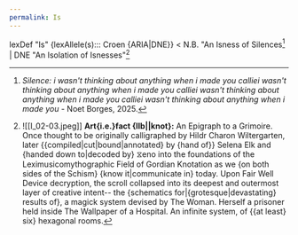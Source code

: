 ```yaml
---
permalink: Is
---
```

lexDef "Is" {lexAllele(s)::: Croen {ARIA|DNE}} < N.B. "An Isness of Silences[^IsCroen] | DNE "An Isolation of Isnesses"[^c]

[^IsCroen]: *Silence: i wasn't thinking about anything when i made you calliei wasn't thinking about anything when i made you calliei wasn't thinking about anything when i made you calliei wasn't thinking about anything when i made you* - Noet Borges, 2025.
[^c]: ![[I_02-03.jpeg]] **Art{i.e.}fact {IIb||knot}:** An Epigraph to a Grimoire. Once thought to be originally calligraphed by Hildr Charon Wiltergarten, later {{compiled|cut|bound|annotated} by {hand of}} Selena Elk and {handed down to|decoded by} ⧖eno into the foundations of the Leximusicomythographic Field of Gordian Knotation as we {on both sides of the Schism} {know it|communicate in} today. Upon Fair Well Device decryption, the scroll collapsed into its deepest and outermost layer of creative intent-- the {schematics for|{grotesque|devastating} results of}, a magick system devised by The Woman. Herself a prisoner held inside The Wallpaper of a Hospital. An infinite system, of {{at least} six} hexagonal rooms. 